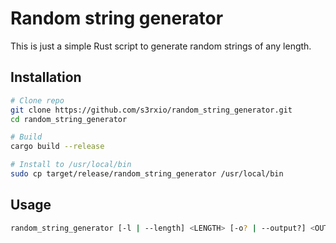# Random string generator

This is just a simple Rust script to generate random strings of any length.

## Installation

```bash
# Clone repo
git clone https://github.com/s3rxio/random_string_generator.git
cd random_string_generator

# Build
cargo build --release

# Install to /usr/local/bin
sudo cp target/release/random_string_generator /usr/local/bin
```

## Usage

```bash
random_string_generator [-l | --length] <LENGTH> [-o? | --output?] <OUTPUT>
```
